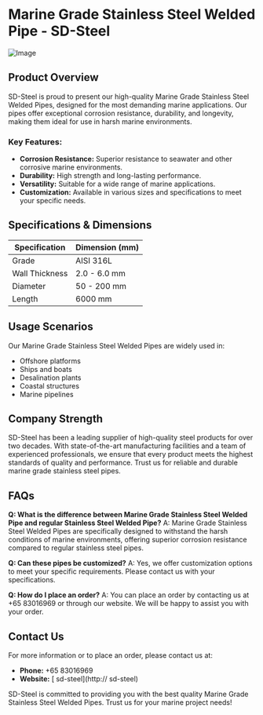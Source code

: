 # Marine Grade Stainless Steel Welded Pipe - SD-Steel

![Image](https://github.com/user-attachments/assets/2567258e-e124-4816-932d-1809bd27ef0b)

## Product Overview

SD-Steel is proud to present our high-quality Marine Grade Stainless Steel Welded Pipes, designed for the most demanding marine applications. Our pipes offer exceptional corrosion resistance, durability, and longevity, making them ideal for use in harsh marine environments.

### Key Features:
- **Corrosion Resistance:** Superior resistance to seawater and other corrosive marine environments.
- **Durability:** High strength and long-lasting performance.
- **Versatility:** Suitable for a wide range of marine applications.
- **Customization:** Available in various sizes and specifications to meet your specific needs.

## Specifications & Dimensions

| Specification | Dimension (mm) |
|---------------|----------------|
| Grade         | AISI 316L      |
| Wall Thickness | 2.0 - 6.0 mm   |
| Diameter      | 50 - 200 mm    |
| Length        | 6000 mm        |

## Usage Scenarios

Our Marine Grade Stainless Steel Welded Pipes are widely used in:
- Offshore platforms
- Ships and boats
- Desalination plants
- Coastal structures
- Marine pipelines

## Company Strength

SD-Steel has been a leading supplier of high-quality steel products for over two decades. With state-of-the-art manufacturing facilities and a team of experienced professionals, we ensure that every product meets the highest standards of quality and performance. Trust us for reliable and durable marine grade stainless steel pipes.

## FAQs

**Q: What is the difference between Marine Grade Stainless Steel Welded Pipe and regular Stainless Steel Welded Pipe?**
A: Marine Grade Stainless Steel Welded Pipes are specifically designed to withstand the harsh conditions of marine environments, offering superior corrosion resistance compared to regular stainless steel pipes.

**Q: Can these pipes be customized?**
A: Yes, we offer customization options to meet your specific requirements. Please contact us with your specifications.

**Q: How do I place an order?**
A: You can place an order by contacting us at +65 83016969 or through our website. We will be happy to assist you with your order.

## Contact Us

For more information or to place an order, please contact us at:
- **Phone:** +65 83016969
- **Website:** [ sd-steel](http:// sd-steel)

SD-Steel is committed to providing you with the best quality Marine Grade Stainless Steel Welded Pipes. Trust us for your marine project needs!